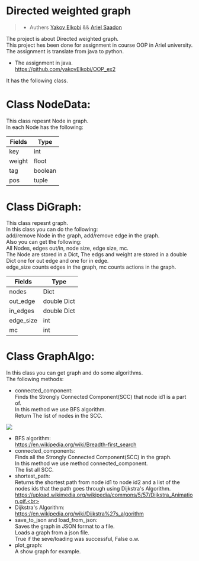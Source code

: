 # Directed weighted graph
> - Authers [Yakov Elkobi](https://github.com/yakovElkobi) && [Ariel Saadon](https://github.com/arielsaadon)

The project is about Directed weighted graph.<br>
This project hes been done for assignment in course OOP in Ariel university.<br>
The assignment is translate from java to python.<br>
* The assignment in java.<br>
https://github.com/yakovElkobi/OOP_ex2<br>

It has the following class.<br>

# Class NodeData:<br>
This class repesnt Node in graph.<br>
In each Node has the following:<br>


   <table>
     <thead>
       <tr>
          <th>Fields</th>
              <th>Type</th>
     </tr>
    <thead>
      <tr>
       <tbody>
          <tr>
               <td>key</td>
               <td>int</td>
      </tr> 
      <tr>
            <td>weight</td>
            <td>floot</td>
      </tr> 
      <tr>
            <td>tag</td>
            <td>boolean</td>
      </tr> 
      <tr>  
            <td>pos</td>
            <td>tuple</td>
       </tbody> 
       </table>
         
# Class DiGraph:
This class repesnt graph.<br>
In this class you can do the following:<br>
add/remove Node in the graph, add/remove edge in the graph.<br>
Also you can get the following:<br>
All Nodes, edges out/in, node size, edge size, mc.<br>
The Node are stored in a Dict, The edgs and weight are stored in a double Dict one for out edge and one for in edge.<br>
edge_size counts edges in the graph, mc counts actions in the graph.<br>

<table>
     <thead>
       <tr>
          <th>Fields</th>
              <th>Type</th>
     </tr>
    <thead>
      <tr>
       <tbody>
          <tr>
               <td>nodes</td>
               <td>Dict</td>
      </tr> 
      <tr>
            <td>out_edge</td>
            <td>double Dict</td>
      </tr> 
      <tr>
            <td>in_edges</td>
            <td>double Dict</td>
      </tr> 
      <tr>  
            <td>edge_size</td>
            <td>int</td>
      </tr> 
      <tr> 
            <td>mc</td>
            <td>int</td>
       </tbody> 
       </table>

# Class GraphAlgo:
In this class you can get graph and do some algorithms.<br>
The following methods:<br>
* connected_component:<br>
Finds the Strongly Connected Component(SCC) that node id1 is a part of.<br>
In this method we use BFS algorithm.<br>
Return The list of nodes in the SCC.<br>

![](https://upload.wikimedia.org/wikipedia/commons/5/57/Dijkstra_Animation.gif)

* BFS algorithm:<br>
https://en.wikipedia.org/wiki/Breadth-first_search
* connected_components:<br>
Finds all the Strongly Connected Component(SCC) in the graph.<br>
In this method we use method connected_component.<br>
The list all SCC.<br>
* shortest_path:<br>
Returns the shortest path from node id1 to node id2 and a list of the nodes ids that the path goes through using Dijkstra's Algorithm.<br>
https://upload.wikimedia.org/wikipedia/commons/5/57/Dijkstra_Animation.gif.<br>
* Dijkstra's Algorithm:<br>
https://en.wikipedia.org/wiki/Dijkstra%27s_algorithm
* save_to_json and load_from_json:<br>
Saves the graph in JSON format to a file.<br>
Loads a graph from a json file.<br>
True if the seve/loading was successful, False o.w.<br>
* plot_graph:<br>
A show graph for example.<br>


